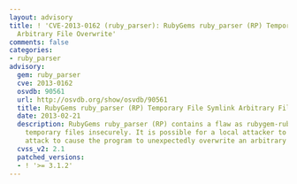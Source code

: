 ```yaml
---
layout: advisory
title: ! 'CVE-2013-0162 (ruby_parser): RubyGems ruby_parser (RP) Temporary File Symlink
  Arbitrary File Overwrite'
comments: false
categories:
- ruby_parser
advisory:
  gem: ruby_parser
  cve: 2013-0162
  osvdb: 90561
  url: http://osvdb.org/show/osvdb/90561
  title: RubyGems ruby_parser (RP) Temporary File Symlink Arbitrary File Overwrite
  date: 2013-02-21
  description: RubyGems ruby_parser (RP) contains a flaw as rubygem-ruby_parser creates
    temporary files insecurely. It is possible for a local attacker to use a symlink
    attack to cause the program to unexpectedly overwrite an arbitrary file.
  cvss_v2: 2.1
  patched_versions:
  - ! '>= 3.1.2'
---
```

